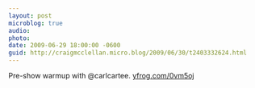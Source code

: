 ```yaml
---
layout: post
microblog: true
audio: 
photo: 
date: 2009-06-29 18:00:00 -0600
guid: http://craigmcclellan.micro.blog/2009/06/30/t2403332624.html
---
```

Pre-show warmup with  @carlcartee.  [yfrog.com/0vm5oj](http://yfrog.com/0vm5oj)
